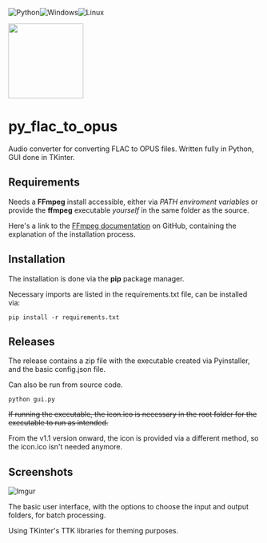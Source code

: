 ![Python](https://img.shields.io/badge/python-3670A0?style=for-the-badge&logo=python&logoColor=ffdd54)![Windows](https://img.shields.io/badge/Windows-0078D6?style=for-the-badge&logo=windows&logoColor=white)![Linux](https://img.shields.io/badge/Linux-FCC624?style=for-the-badge&logo=linux&logoColor=black)

<img src='https://i.imgur.com/Dk1BtAg.png' width='150'></img>

# py_flac_to_opus
Audio converter for converting FLAC to OPUS files.
Written fully in Python, GUI done in TKinter.

## Requirements
Needs a **FFmpeg** install accessible, either via *PATH enviroment variables* or provide the **ffmpeg** executable *yourself* in the same folder as the source.

Here's a link to the [FFmpeg documentation](https://github.com/FFmpeg/FFmpeg) on GitHub, containing the explanation of the installation process.

## Installation
The installation is done via the **pip** package manager.

Necessary imports are listed in the requirements.txt file, can be installed via:
```
pip install -r requirements.txt
```

## Releases
The release contains a zip file with the executable created via Pyinstaller, and the basic config.json file.

Can also be run from source code.

```
python gui.py
```

~~If running the executable, the icon.ico is necessary in the root folder for the executable to run as intended.~~

From the v1.1 version onward, the icon is provided via a different method, so the icon.ico isn't needed anymore.

## Screenshots
![Imgur](https://i.imgur.com/1ZoipHi.png)

The basic user interface, with the options to choose the input and output folders, for batch processing.

Using TKinter's TTK libraries for theming purposes.
